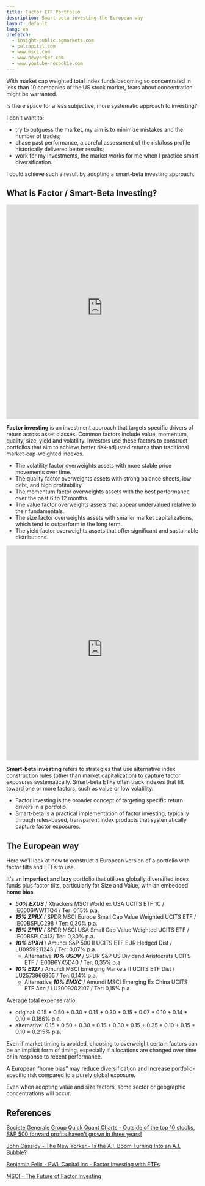 ```yaml
---
title: Factor ETF Portfolio
description: Smart-beta investing the European way
layout: default
lang: en
prefetch:
  - insight-public.sgmarkets.com
  - pwlcapital.com
  - www.msci.com
  - www.newyorker.com
  - www.youtube-nocookie.com
---
```


With market cap weighted total index funds becoming so concentrated in less than 10 companies of the US stock market, fears about concentration might be warranted.

Is there space for a less subjective, more systematic approach to investing?

I don't want to:

- try to outguess the market, my aim is to minimize mistakes and the number of trades;
- chase past performance, a careful assessment of the risk/loss profile historically delivered better results;
- work for my investments, the market works for me when I practice smart diversification.

I could achieve such a result by adopting a smart-beta investing approach.

## What is Factor / Smart-Beta Investing?

<iframe src="https://www.youtube-nocookie.com/embed/ViTnIebSzj4" width="100%" height="560" title="Should You Be Factor Investing?" allow="accelerometer; autoplay; clipboard-write; encrypted-media; gyroscope; picture-in-picture; web-share" referrerpolicy="strict-origin-when-cross-origin" crossorigin="anonymous" frameborder="0" allowfullscreen></iframe>

**Factor investing** is an investment approach that targets specific drivers of return across asset classes. Common factors include value, momentum, quality, size, yield and volatility. Investors use these factors to construct portfolios that aim to achieve better risk-adjusted returns than traditional market-cap-weighted indexes.

- The volatility factor overweights assets with more stable price movements over time.
- The quality factor overweights assets with strong balance sheets, low debt, and high profitability.
- The momentum factor overweights assets with the best performance over the past 6 to 12 months.
- The value factor overweights assets that appear undervalued relative to their fundamentals.
- The size factor overweights assets with smaller market capitalizations, which tend to outperform in the long term.
- The yield factor overweights assets that offer significant and sustainable distributions.

<iframe src="https://www.youtube-nocookie.com/embed/jKWbW7Wgm0w" width="100%" height="560" title="Five Factor Investing with ETFs" allow="accelerometer; autoplay; clipboard-write; encrypted-media; gyroscope; picture-in-picture; web-share" referrerpolicy="strict-origin-when-cross-origin" crossorigin="anonymous" frameborder="0" allowfullscreen></iframe>

**Smart-beta investing** refers to strategies that use alternative index construction rules (other than market capitalization) to capture factor exposures systematically. Smart-beta ETFs often track indexes that tilt toward one or more factors, such as value or low volatility.

- Factor investing is the broader concept of targeting specific return drivers in a portfolio.
- Smart-beta is a practical implementation of factor investing, typically through rules-based, transparent index products that systematically capture factor exposures.

## The European way

Here we'll look at how to construct a European version of a portfolio with factor tilts and ETFs to use.

It's an **imperfect and lazy** portfolio that utilizes globally diversified index funds plus factor tilts, particularly for Size and Value, with an embedded **home bias**.

- **_50% EXUS_** / Xtrackers MSCI World ex USA UCITS ETF 1C / IE0006WW1TQ4 / Ter: 0,15% p.a.
- **_15% ZPRX_** / SPDR MSCI Europe Small Cap Value Weighted UCITS ETF / IE00BSPLC298 / Ter: 0,30% p.a.
- **_15% ZPRV_** / SPDR MSCI USA Small Cap Value Weighted UCITS ETF / IE00BSPLC413/ Ter: 0,30% p.a.
- **_10% SPXH_** / Amundi S&P 500 II UCITS ETF EUR Hedged Dist / LU0959211243 / Ter: 0,07% p.a.
  - Alternative **_10% USDV_** / SPDR S&P US Dividend Aristocrats UCITS ETF / IE00B6YX5D40 / Ter: 0,35% p.a.
- **_10% E127_** / Amundi MSCI Emerging Markets II UCITS ETF Dist / LU2573966905 / Ter: 0,14% p.a.
  - Alternative **_10% EMXC_** / Amundi MSCI Emerging Ex China UCITS ETF Acc / LU2009202107 / Ter: 0,15% p.a.

Average total expense ratio:
- original: 0.15 * 0.50 + 0.30 * 0.15 + 0.30 * 0.15 + 0.07 * 0.10 + 0.14 * 0.10 = 0.186% p.a.
- alternative: 0.15 * 0.50 + 0.30 * 0.15 + 0.30 * 0.15 + 0.35 * 0.10 + 0.15 * 0.10 = 0.215% p.a.

Even if market timing is avoided, choosing to overweight certain factors can be an implicit form of timing, especially if allocations are changed over time or in response to recent performance.

A European “home bias” may reduce diversification and increase portfolio-specific risk compared to a purely global exposure.

Even when adopting value and size factors, some sector or geographic concentrations will occur.

## References

[Societe Generale Group Quick Quant Charts - Outside of the top 10 stocks, S&P 500 forward profits haven't grown in three years!](https://insight-public.sgmarkets.com/quant-motion-pictures/outside-of-the-top-10-stocks-sp500-forward-profits-haven-t-grown-in-three-years)

[John Cassidy - The New Yorker - Is the A.I. Boom Turning Into an A.I. Bubble?](https://www.newyorker.com/news/the-financial-page/is-the-ai-boom-turning-into-an-ai-bubble)

[Benjamin Felix - PWL Capital Inc - Factor Investing with ETFs](https://pwlcapital.com/wp-content/uploads/2024/08/PWL-WP-Felix-Factor-Investing-with-ETFs_08-2019-Final.pdf)

[MSCI - The Future of Factor Investing](https://www.msci.com/downloads/web/msci-com/research-and-insights/paper/the-future-of-factor-investing/55f4b55d-ee85-e19d-714f-988d83a79ea7.pdf)
